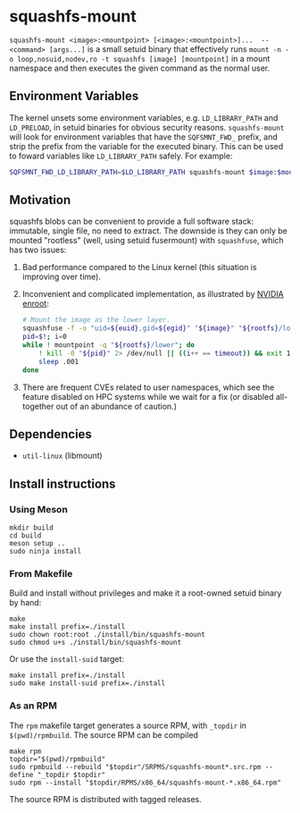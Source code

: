 # squashfs-mount

`squashfs-mount <image>:<mountpoint> [<image>:<mountpoint>]...  -- <command> [args...]` is a small setuid binary that
effectively runs `mount -n -o loop,nosuid,nodev,ro -t squashfs [image] [mountpoint]` in
a mount namespace and then executes the given command as the normal user.

## Environment Variables

The kernel unsets some environment variables, e.g. `LD_LIBRARY_PATH` and `LD_PRELOAD`, in setuid binaries for obvious security reasons. `squashfs-mount` will look for environment variables that have the `SQFSMNT_FWD_` prefix, and strip the prefix from the variable for the executed binary. This can be used to foward variables like `LD_LIBRARY_PATH` safely. For example:

```bash
SQFSMNT_FWD_LD_LIBRARY_PATH=$LD_LIBRARY_PATH squashfs-mount $image:$mount -- bash
```

## Motivation

squashfs blobs can be convenient to provide a full software stack: immutable,
single file, no need to extract. The downside is they can only be mounted
"rootless" (well, using setuid fusermount) with `squashfuse`, which has two
issues:

1. Bad performance compared to the Linux kernel (this situation is improving over time).

2. Inconvenient and complicated implementation, as illustrated by [NVIDIA enroot](https://github.com/NVIDIA/enroot):

   ```bash
   # Mount the image as the lower layer.
   squashfuse -f -o "uid=${euid},gid=${egid}" "${image}" "${rootfs}/lower" &
   pid=$!; i=0
   while ! mountpoint -q "${rootfs}/lower"; do
       ! kill -0 "${pid}" 2> /dev/null || ((i++ == timeout)) && exit 1
       sleep .001
   done
   ```

3. There are frequent CVEs related to user namespaces, which see the feature disabled on HPC systems while we wait for a fix (or disabled all-together out of an abundance of caution.)

## Dependencies

- `util-linux` (libmount)

## Install instructions

### Using Meson

```console
mkdir build
cd build
meson setup ..
sudo ninja install
```

### From Makefile

Build and install without privileges and make it a root-owned setuid binary by hand:

```console
make
make install prefix=./install
sudo chown root:root ./install/bin/squashfs-mount
sudo chmod u+s ./install/bin/squashfs-mount
```

Or use the `install-suid` target:

```console
make install prefix=./install
sudo make install-suid prefix=./install
```

### As an RPM

The `rpm` makefile target generates a source RPM, with `_topdir` in `$(pwd)/rpmbuild`.
The source RPM can be compiled
```console
make rpm
topdir="$(pwd)/rpmbuild"
sudo rpmbuild --rebuild "$topdir"/SRPMS/squashfs-mount*.src.rpm --define "_topdir $topdir"
sudo rpm --install "$topdir/RPMS/x86_64/squashfs-mount-*.x86_64.rpm"
```
The source RPM is distributed with tagged releases.
